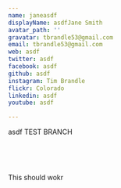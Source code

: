 ```yaml
---
name: janeasdf
displayName: asdfJane Smith
avatar_path: ''
gravatar: tbrandle53@gmail.com
email: tbrandle53@gmail.com
web: asdf
twitter: asdf
facebook: asdf
github: asdf
instagram: Tim Brandle
flickr: Colorado
linkedin: asdf
youtube: asdf

---
```

<p>asdf TEST BRANCH</p>
<p>&nbsp;</p>
<p>&nbsp;</p>
<p>This should wokr</p>
